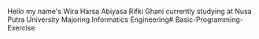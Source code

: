 Hello my name's Wira Harsa Abiyasa Rifki Ghani
currently studying at Nusa Putra University
Majoring Informatics Engineering# Basic-Programming-Exercise
